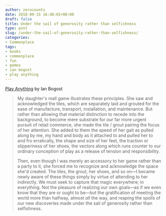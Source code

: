 ```yaml
---
author: zerocounts
date: 2018-09-15 16:40:01+00:00
draft: false
title: Under the sail of generosity rather than selfishness
type: post
slug: /under-the-sail-of-generosity-rather-than-selfishness/
categories:
- Commonplace
tags:
- books
- commonplace
- fun
- games
- ian bogost
- play anything
---
```


[Play Anything](http://bogost.com/books/play-anything/) by Ian Bogost

> My daughter's mall game illustrates these principles. She saw and acknowledged the tiles, which are separately laid and grouted for the ease of manufacture, transport, installation, and maintenance. But rather than allowing that material distinction to recede into the background, to become mere substrate for our far more urgent pursuit of retail commerce, she made the tile / grout pairing the focus of her attention. She added to them the speed of her gait as pulled along by me, my hand and body as it attached to and pulled her to and fro erratically, the shape and size of her feet, the traction or slipperiness of her shoes, the vectors along which runs counter to our ordinary conception of play as a release of tension and responsibility.
>
> Then, even though I was merely an accessory to her game rather than a party to it, she forced me to recognize and acknowledge the space she'd created. The tiles, the grout, her shoes, and so on—I became newly aware of these things simply by virtue of attending to her indirectly. We must seek to capture that magic everywhere; in everything. Not the pleasure of realizing our own goals—as if we even know that they are or ought to be—but the gratification of meeting the world more than halfway, almost _all_ the way, and reaping the spoils of our new discoveries made under the sail of generosity rather than selfishness.
